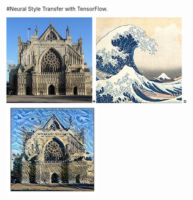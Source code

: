 #Neural Style Transfer with TensorFlow.

![content](https://github.com/vedesh95/Neural-Style-Transfer/blob/master/content.jpg)**+**![style](https://github.com/vedesh95/Neural-Style-Transfer/blob/master/style.jpg)
**=**![result](https://github.com/vedesh95/Neural-Style-Transfer/blob/master/result.jpg)
